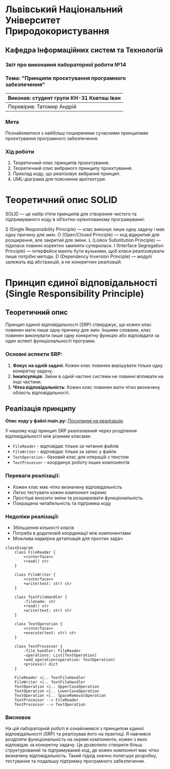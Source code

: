 # Львівський Національний Університет Природокористування
## Кафедра Інформаційних систем та Технологій

### Звіт про виконання лабораторної роботи №14
### Тема: "Принципи проєктування програмного забезпечення"

| Виконав: студент групи КН-31 Ковташ Іван |  
| -----------------------------------------|  
| Перевірив: Татомир Андрій                |  

### Мета
Познайомитися з найбільш поширеними сучасними принципами проєктування програмного забезпечення.

### Хід роботи

1. Теоретичний опис принципів проєктування.
2. Теоретичний опис вибраного принципу проєктування.
3. Приклад коду, що реалізовує вибраний принцип.
4. UML-діаграма для пояснення архітектури.

# Теоретичний опис SOLID 

SOLID — це набір п’яти принципів для створення чистого та підтримуваного коду в об’єктно-орієнтованому програмуванні:

S (Single Responsibility Principle) — клас виконує лише одну задачу і має одну причину для змін.
O (Open/Closed Principle) — код відкритий для розширення, але закритий для зміни.
L (Liskov Substitution Principle) — підкласи повинні коректно заміняти суперкласи.
I (Interface Segregation Principle) — інтерфейси мають бути вузькими, щоб класи реалізовували лише потрібні методи.
D (Dependency Inversion Principle) — модулі залежать від абстракцій, а не конкретних реалізацій.


# Принцип єдиної відповідальності (Single Responsibility Principle)

## Теоретичний опис

Принцип єдиної відповідальності (SRP) стверджує, що кожен клас повинен мати лише одну причину для змін. Іншими словами, клас повинен виконувати лише одну конкретну функцію або відповідати за один аспект функціональності програми.

### Основні аспекти SRP:

1. **Фокус на одній задачі**: Кожен клас повинен вирішувати тільки одну конкретну задачу.
2. **Інкапсуляція**: Зміни в одній частині системи не повинні впливати на інші частини.
3. **Чітка відповідальність**: Кожен клас повинен мати чітко визначену область відповідальності.

## Реалізація принципу

**Опис коду у файлі main.py:**
[Посилання на реалізацію](main.py)

У нашому коді принцип SRP реалізований через розділення відповідальності між різними класами:

- `FileReader` - відповідає тільки за читання файлів
- `FileWriter` - відповідає тільки за запис у файли
- `TextOperation` - базовий клас для операцій з текстом
- `TextProcessor` - координує роботу інших компонентів

### Переваги реалізації:
- Кожен клас має чітко визначену відповідальність
- Легко тестувати кожен компонент окремо
- Простіше вносити зміни та розширювати функціональність
- Покращена читабельність та підтримка коду

### Недоліки реалізації:
- Збільшення кількості класів
- Потреба в додатковій координації між компонентами
- Можлива надмірна деталізація для простих задач

```mermaid
classDiagram
    class FileReader {
        <<interface>>
        +read() str
    }
    
    class FileWriter {
        <<interface>>
        +write(text: str) str
    }
    
    class TextFileHandler {
        -filename: str
        +read() str
        +write(text: str) str
    }
    
    class TextOperation {
        <<interface>>
        +execute(text: str) str
    }
    
    class TextProcessor {
        -file_handler: FileReader
        -operations: List[TextOperation]
        +add_operation(operation: TextOperation)
        +process() dict
    }
    
    FileReader <|.. TextFileHandler
    FileWriter <|.. TextFileHandler
    TextOperation <|.. UpperCaseOperation
    TextOperation <|.. LowerCaseOperation
    TextOperation <|.. SpaceRemovalOperation
    TextProcessor --> FileReader
    TextProcessor --> TextOperation
```

### Висновок

На цій лабораторній роботі я ознайомився з принципом єдиної відповідальності (SRP) та реалізував його на практиці. Я навчився розділяти функціональність на окремі компоненти, кожен з яких відповідає за конкретну задачу. Це дозволило створити більш структурований та підтримуваний код, де кожен компонент має чітко визначену відповідальність. Такий підхід значно полегшує розробку, тестування та подальшу підтримку програмного забезпечення.
